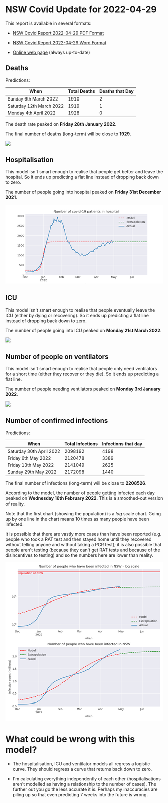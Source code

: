 # NSW Covid Update for 2022-04-29

This report is available in several formats:

- [NSW Covid Report 2022-04-29 PDF Format](https://github.com/solresol/yet-another-pandemic-prediction/raw/main/output/2022-04-29/nsw-covid-report-2022-04-29.pdf)

- [NSW Covid Report 2022-04-29 Word Format](https://github.com/solresol/yet-another-pandemic-prediction/raw/main/output/2022-04-29/nsw-covid-report-2022-04-29.docx)

- [Online web page](https://github.com/solresol/yet-another-pandemic-prediction/tree/main/output/README.md) (always up-to-date)

## Deaths

Predictions:

| When | Total Deaths | Deaths that Day |
| ---- | ------------ | --------------- |
| Sunday 6th March 2022 | 1910 | 2 |
| Saturday 12th March 2022 | 1919 | 1 |
| Monday 4th April 2022 | 1928 | 0 |

The death rate peaked on **Friday 28th January 2022**.

The final number of deaths (long-term) will
be close to **1929**.

![](2022-04-29/deaths.png)



## Hospitalisation

This model isn't smart enough to realise that people get better and leave the hospital.
So it ends up predicting a flat line instead of dropping back down to zero.

The number of people going into hospital peaked on **Friday 31st December 2021**.

![](2022-04-29/hospitalisation.png)

## ICU

This model isn't smart enough to realise that people eventually leave the ICU
(either by dying or recovering).
So it ends up predicting a flat line instead of dropping back down to zero.

The number of people going into ICU peaked on **Monday 21st March 2022**.

![](2022-04-29/icu.png)

## Number of people on ventilators

This model isn't smart enough to realise that people only need ventilators for
a short time (either they recover or they die). So it ends up predicting a flat line.

The number of people needing ventilators peaked on **Monday 3rd January 2022**.

![](2022-04-29/ventilators.png)

## Number of confirmed infections

Predictions:

| When | Total Infections | Infections that day |
| ---- | ------------ | --------------- |
| Saturday 30th April 2022 | 2098192 | 4198 |
| Friday 6th May 2022 | 2120478 | 3389 |
| Friday 13th May 2022 | 2141049 | 2625 |
| Sunday 29th May 2022 | 2172098 | 1440 |

The final number of infections (long-term) will
be close to **2208526**.


According to the model, the number of people getting infected each day peaked on **Wednesday 16th February 2022**. This is a smoothed-out version of reality.

Note that the first chart (showing the population) is a *log* scale chart. Going up by one line in the chart means 10 times as many people have been infected. 

It is possible that there are vastly more cases than have been
reported (e.g. people who took a RAT test and then stayed home until
they recovered without telling anyone and without taking a PCR test);
it is also possible that people aren't testing (because they can't get
RAT tests and because of the disincentives to testing) and so the
numbers here are lower than reality.


![](2022-04-29/infection.png)



# What could be wrong with this model?

- The hospitalisation, ICU and ventilator models all regress a logistic curve. They
should regress a curve that returns back down to zero.

- I'm calculating everything independently of each other (hospitalisations aren't modelled as having a relationship to the number of cases). The further out you go the less accurate it is. Perhaps my inaccuracies are piling up so that even predicting 7 weeks into the future is wrong.

